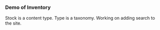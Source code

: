 ### Demo of Inventory

Stock is a content type. Type is a taxonomy. Working on adding search to the site.  
